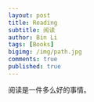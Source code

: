 ```yaml
---
layout: post
title: Reading
subtitle: 阅读
author: Bin Li
tags: [Books]
bigimg: /img/path.jpg
comments: true
published: true
---
```


阅读是一件多么好的事情。